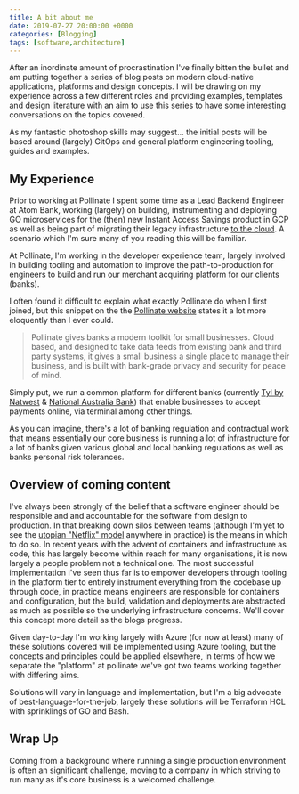 ```yaml
---
title: A bit about me
date: 2019-07-27 20:00:00 +0000
categories: [Blogging]
tags: [software,architecture]
---
```


After an inordinate amount of procrastination I've finally bitten the bullet and am putting together a series of blog posts on modern cloud-native applications, platforms and design concepts. I will be drawing on my experience across a few different roles and providing examples, templates and design literature with an aim to use this series to have some interesting conversations on the topics covered.

As my fantastic photoshop skills may suggest... the initial posts will be based around (largely) GitOps and general platform engineering tooling, guides and examples.

## My Experience

Prior to working at Pollinate I spent some time as a Lead Backend Engineer at Atom Bank, working (largely) on building, instrumenting and deploying GO microservices for the (then) new Instant Access Savings product in GCP as well as being part of migrating their legacy infrastructure [to the cloud](https://www.computerweekly.com/news/252471198/Atom-Bank-CTO-on-ditching-its-datacentres-and-moving-to-the-Google-Cloud-Platform). A scenario which I'm sure many of you reading this will be familiar.

At Pollinate, I'm working in the developer experience team, largely involved in building tooling and automation to improve the path-to-production for engineers to build and run our merchant acquiring platform for our clients (banks).

I often found it difficult to explain what exactly Pollinate do when I first joined, but this snippet on the the [Pollinate website](https://www.pollinate.global/) states it a lot more eloquently than I ever could.

> Pollinate gives banks a modern toolkit for small businesses. Cloud based, and designed to take data feeds from existing bank and third party systems, it gives a small business a single place to manage their business, and is built with bank-grade privacy and security for peace of mind.

Simply put, we run a common platform for different banks (currently [Tyl by Natwest](https://www.pollinate.global/case-study-natwest) & [National Australia Bank](https://www.pollinate.global/case-study-nab)) that enable businesses to accept payments online, via terminal among other things.

As you can imagine, there's a lot of banking regulation and contractual work that means essentially our core business is running a lot of infrastructure for a lot of banks given various global and local banking regulations as well as banks personal risk tolerances. 

## Overview of coming content
I've always been strongly of the belief that a software engineer should be responsible and and accountable for the software from design to production. In that breaking down silos between teams (although I'm yet to see the [utopian "Netflix" model](https://jobs.netflix.com/culture) anywhere in practice) is the means in which to do so. In recent years with the advent of containers and infrastructure as code, this has largely become within reach for many organisations, it is now largely a people problem not a technical one. The most successful implementation I've seen thus far is to empower developers through tooling in the platform tier to entirely instrument everything from the codebase up through code, in practice means engineers are responsible for containers and configuration, but the build, validation and deployments are abstracted as much as possible so the underlying infrastructure concerns. We'll cover this concept more detail as the blogs progress.

Given day-to-day I'm working largely with Azure (for now at least) many of these solutions covered will be implemented using Azure tooling, but the concepts and principles could be applied elsewhere, in terms of how we separate the "platform" at pollinate we've got two teams working together with differing aims.

Solutions will vary in language and implementation, but I'm a big advocate of best-language-for-the-job, largely these solutions will be Terraform HCL with sprinklings of GO and Bash.

## Wrap Up
Coming from a background where running a single production environment is often an significant challenge, moving to a company in which striving to run many as it's core business is a welcomed challenge.
